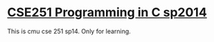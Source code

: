 # [CSE251 Programming in C sp2014](https://www.cse.msu.edu/~cse251/index.html)
This is cmu cse 251 sp14.
Only for learning.

